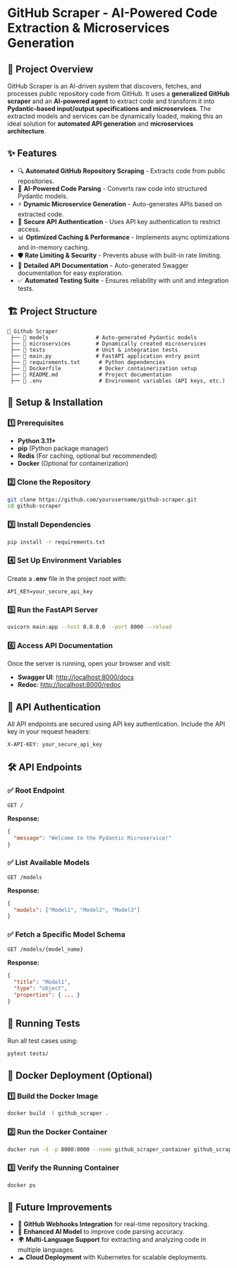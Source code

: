 # GitHub Scraper - AI-Powered Code Extraction & Microservices Generation

## 🚀 Project Overview
GitHub Scraper is an AI-driven system that discovers, fetches, and processes public repository code from GitHub. It uses a **generalized GitHub scraper** and an **AI-powered agent** to extract code and transform it into **Pydantic-based input/output specifications and microservices**. The extracted models and services can be dynamically loaded, making this an ideal solution for **automated API generation** and **microservices architecture**.

## ✨ Features
- 🔍 **Automated GitHub Repository Scraping** - Extracts code from public repositories.
- 🧠 **AI-Powered Code Parsing** - Converts raw code into structured Pydantic models.
- ⚡ **Dynamic Microservice Generation** - Auto-generates APIs based on extracted code.
- 🔑 **Secure API Authentication** - Uses API key authentication to restrict access.
- 📊 **Optimized Caching & Performance** - Implements async optimizations and in-memory caching.
- 🛡 **Rate Limiting & Security** - Prevents abuse with built-in rate limiting.
- 📄 **Detailed API Documentation** - Auto-generated Swagger documentation for easy exploration.
- ✅ **Automated Testing Suite** - Ensures reliability with unit and integration tests.

## 🏗 Project Structure
```
📂 Github Scraper
 ├── 📂 models               # Auto-generated Pydantic models
 ├── 📂 microservices        # Dynamically created microservices
 ├── 📂 tests                # Unit & integration tests
 ├── 📄 main.py              # FastAPI application entry point
 ├── 📄 requirements.txt      # Python dependencies
 ├── 📄 Dockerfile            # Docker containerization setup
 ├── 📄 README.md             # Project documentation
 ├── 📄 .env                  # Environment variables (API keys, etc.)
```

## 🔧 Setup & Installation
### 1️⃣ Prerequisites
- **Python 3.11+**
- **pip** (Python package manager)
- **Redis** (For caching, optional but recommended)
- **Docker** (Optional for containerization)

### 2️⃣ Clone the Repository
```sh
git clone https://github.com/yourusername/github-scraper.git
cd github-scraper
```

### 3️⃣ Install Dependencies
```sh
pip install -r requirements.txt
```

### 4️⃣ Set Up Environment Variables
Create a **.env** file in the project root with:
```
API_KEY=your_secure_api_key
```

### 5️⃣ Run the FastAPI Server
```sh
uvicorn main:app --host 0.0.0.0 --port 8000 --reload
```

### 6️⃣ Access API Documentation
Once the server is running, open your browser and visit:
- **Swagger UI**: [http://localhost:8000/docs](http://localhost:8000/docs)
- **Redoc**: [http://localhost:8000/redoc](http://localhost:8000/redoc)

## 🔐 API Authentication
All API endpoints are secured using API key authentication.
Include the API key in your request headers:
```
X-API-KEY: your_secure_api_key
```

## 🛠 API Endpoints
### ✅ Root Endpoint
```http
GET /
```
**Response:**
```json
{
  "message": "Welcome to the Pydantic Microservice!"
}
```

### ✅ List Available Models
```http
GET /models
```
**Response:**
```json
{
  "models": ["Model1", "Model2", "Model3"]
}
```

### ✅ Fetch a Specific Model Schema
```http
GET /models/{model_name}
```
**Response:**
```json
{
  "title": "Model1",
  "type": "object",
  "properties": { ... }
}
```

## 🧪 Running Tests
Run all test cases using:
```sh
pytest tests/
```

## 🚀 Docker Deployment (Optional)
### 1️⃣ Build the Docker Image
```sh
docker build -t github_scraper .
```

### 2️⃣ Run the Docker Container
```sh
docker run -d -p 8000:8000 --name github_scraper_container github_scraper
```

### 3️⃣ Verify the Running Container
```sh
docker ps
```

## 📌 Future Improvements
- 🔗 **GitHub Webhooks Integration** for real-time repository tracking.
- 📡 **Enhanced AI Model** to improve code parsing accuracy.
- 🌍 **Multi-Language Support** for extracting and analyzing code in multiple languages.
- ☁ **Cloud Deployment** with Kubernetes for scalable deployments.
